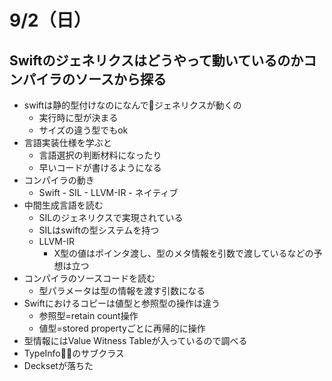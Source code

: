 # 9/2（日）

## Swiftのジェネリクスはどうやって動いているのかコンパイラのソースから探る

 - swiftは静的型付けなのになんでジェネリクスが動くの
   - 実行時に型が決まる
   - サイズの違う型でもok
 - 言語実装仕様を学ぶと
   - 言語選択の判断材料になったり
   - 早いコードが書けるようになる
 - コンパイラの動き
   - Swift - SIL - LLVM-IR - ネイティブ 
 - 中間生成言語を読む
   - SILのジェネリクスで実現されている
   - SILはswiftの型システムを持つ
   - LLVM-IR
     - X型の値はポインタ渡し、型のメタ情報を引数で渡しているなどの予想は立つ
 - コンパイラのソースコードを読む
   - 型パラメータは型の情報を渡す引数になる
 - Swiftにおけるコピーは値型と参照型の操作は違う
     - 参照型=retain count操作
     - 値型=stored propertyごとに再帰的に操作
 - 型情報にはValue Witness Tableが入っているので調べる
 - TypeInfoのサブクラス
 - Decksetが落ちた
